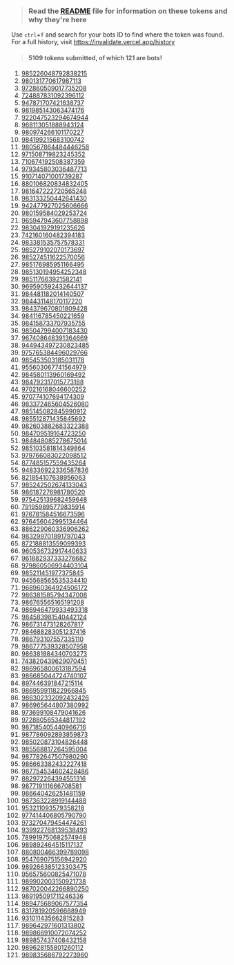 >### Read the [README](https://github.com/SammyWhamy/invalidate-tokens/blob/main/README.md) file for information on these tokens and why they're here
Use `ctrl`+`f` and search for your bots ID to find where the token was found.  
 For a full history, visit https://invalidate.vercel.app/history  
>#### 5109 tokens submitted, of which 121 are bots!
  
1. [985226048792838215](https://invalidate.vercel.app/history/id/985226048792838215)
2. [980131770617987113](https://invalidate.vercel.app/history/id/980131770617987113)
3. [972860509017735208](https://invalidate.vercel.app/history/id/972860509017735208)
4. [724887831092396112](https://invalidate.vercel.app/history/id/724887831092396112)
5. [947871707421638737](https://invalidate.vercel.app/history/id/947871707421638737)
6. [981985143063474176](https://invalidate.vercel.app/history/id/981985143063474176)
7. [922047523294674944](https://invalidate.vercel.app/history/id/922047523294674944)
8. [968113051888943124](https://invalidate.vercel.app/history/id/968113051888943124)
9. [980974266101170227](https://invalidate.vercel.app/history/id/980974266101170227)
10. [984199215683100742](https://invalidate.vercel.app/history/id/984199215683100742)
11. [980567864484446258](https://invalidate.vercel.app/history/id/980567864484446258)
12. [971508719823245352](https://invalidate.vercel.app/history/id/971508719823245352)
13. [710674192508387359](https://invalidate.vercel.app/history/id/710674192508387359)
14. [979345803036487713](https://invalidate.vercel.app/history/id/979345803036487713)
15. [910714071001739287](https://invalidate.vercel.app/history/id/910714071001739287)
16. [880106820834832405](https://invalidate.vercel.app/history/id/880106820834832405)
17. [981647222720565248](https://invalidate.vercel.app/history/id/981647222720565248)
18. [983133250442641430](https://invalidate.vercel.app/history/id/983133250442641430)
19. [942477927025606666](https://invalidate.vercel.app/history/id/942477927025606666)
20. [980159584029253724](https://invalidate.vercel.app/history/id/980159584029253724)
21. [965947943607758898](https://invalidate.vercel.app/history/id/965947943607758898)
22. [983041929191235626](https://invalidate.vercel.app/history/id/983041929191235626)
23. [742160160482394183](https://invalidate.vercel.app/history/id/742160160482394183)
24. [983381535757578331](https://invalidate.vercel.app/history/id/983381535757578331)
25. [985279102070173697](https://invalidate.vercel.app/history/id/985279102070173697)
26. [985274511622570056](https://invalidate.vercel.app/history/id/985274511622570056)
27. [985176985951166495](https://invalidate.vercel.app/history/id/985176985951166495)
28. [985130194954252348](https://invalidate.vercel.app/history/id/985130194954252348)
29. [985117663921582141](https://invalidate.vercel.app/history/id/985117663921582141)
30. [969590592432644137](https://invalidate.vercel.app/history/id/969590592432644137)
31. [984481182014140507](https://invalidate.vercel.app/history/id/984481182014140507)
32. [984431148170117220](https://invalidate.vercel.app/history/id/984431148170117220)
33. [984379670801809428](https://invalidate.vercel.app/history/id/984379670801809428)
34. [984116785450221659](https://invalidate.vercel.app/history/id/984116785450221659)
35. [984158733707935755](https://invalidate.vercel.app/history/id/984158733707935755)
36. [985047994007183430](https://invalidate.vercel.app/history/id/985047994007183430)
37. [967408648391364669](https://invalidate.vercel.app/history/id/967408648391364669)
38. [944943497230823485](https://invalidate.vercel.app/history/id/944943497230823485)
39. [975765384496029766](https://invalidate.vercel.app/history/id/975765384496029766)
40. [985453503185031178](https://invalidate.vercel.app/history/id/985453503185031178)
41. [955603067741564979](https://invalidate.vercel.app/history/id/955603067741564979)
42. [984580113960169492](https://invalidate.vercel.app/history/id/984580113960169492)
43. [984792317015773188](https://invalidate.vercel.app/history/id/984792317015773188)
44. [970216168046600252](https://invalidate.vercel.app/history/id/970216168046600252)
45. [970774107694174309](https://invalidate.vercel.app/history/id/970774107694174309)
46. [983372465604526080](https://invalidate.vercel.app/history/id/983372465604526080)
47. [985145082845990912](https://invalidate.vercel.app/history/id/985145082845990912)
48. [985512871435845692](https://invalidate.vercel.app/history/id/985512871435845692)
49. [982603882683322388](https://invalidate.vercel.app/history/id/982603882683322388)
50. [984709519164723250](https://invalidate.vercel.app/history/id/984709519164723250)
51. [984848085278675014](https://invalidate.vercel.app/history/id/984848085278675014)
52. [985103581814349864](https://invalidate.vercel.app/history/id/985103581814349864)
53. [979766083022098512](https://invalidate.vercel.app/history/id/979766083022098512)
54. [877485157559435264](https://invalidate.vercel.app/history/id/877485157559435264)
55. [948336922336587836](https://invalidate.vercel.app/history/id/948336922336587836)
56. [821854107638956063](https://invalidate.vercel.app/history/id/821854107638956063)
57. [985242502674133043](https://invalidate.vercel.app/history/id/985242502674133043)
58. [986187276981780520](https://invalidate.vercel.app/history/id/986187276981780520)
59. [975425139682459648](https://invalidate.vercel.app/history/id/975425139682459648)
60. [791959895779835914](https://invalidate.vercel.app/history/id/791959895779835914)
61. [976781584516673596](https://invalidate.vercel.app/history/id/976781584516673596)
62. [976456042995134464](https://invalidate.vercel.app/history/id/976456042995134464)
63. [886229060336906262](https://invalidate.vercel.app/history/id/886229060336906262)
64. [983299701891797043](https://invalidate.vercel.app/history/id/983299701891797043)
65. [872188813559099393](https://invalidate.vercel.app/history/id/872188813559099393)
66. [960536732917440633](https://invalidate.vercel.app/history/id/960536732917440633)
67. [961882937333276682](https://invalidate.vercel.app/history/id/961882937333276682)
68. [979860506934403104](https://invalidate.vercel.app/history/id/979860506934403104)
69. [985211451977375845](https://invalidate.vercel.app/history/id/985211451977375845)
70. [945568565535334410](https://invalidate.vercel.app/history/id/945568565535334410)
71. [968960364924506172](https://invalidate.vercel.app/history/id/968960364924506172)
72. [986381585794347008](https://invalidate.vercel.app/history/id/986381585794347008)
73. [986765565165191208](https://invalidate.vercel.app/history/id/986765565165191208)
74. [986946479933493318](https://invalidate.vercel.app/history/id/986946479933493318)
75. [984583981540442124](https://invalidate.vercel.app/history/id/984583981540442124)
76. [986731473128267817](https://invalidate.vercel.app/history/id/986731473128267817)
77. [984688283051237416](https://invalidate.vercel.app/history/id/984688283051237416)
78. [986793107557335110](https://invalidate.vercel.app/history/id/986793107557335110)
79. [986777539328507958](https://invalidate.vercel.app/history/id/986777539328507958)
80. [986381884340703273](https://invalidate.vercel.app/history/id/986381884340703273)
81. [743820439629070451](https://invalidate.vercel.app/history/id/743820439629070451)
82. [986965800613187594](https://invalidate.vercel.app/history/id/986965800613187594)
83. [986685044724740107](https://invalidate.vercel.app/history/id/986685044724740107)
84. [897446391847215114](https://invalidate.vercel.app/history/id/897446391847215114)
85. [986959911822966845](https://invalidate.vercel.app/history/id/986959911822966845)
86. [986302332092432426](https://invalidate.vercel.app/history/id/986302332092432426)
87. [986965644807380992](https://invalidate.vercel.app/history/id/986965644807380992)
88. [973699108479041626](https://invalidate.vercel.app/history/id/973699108479041626)
89. [972880565344817192](https://invalidate.vercel.app/history/id/972880565344817192)
90. [987185405440966716](https://invalidate.vercel.app/history/id/987185405440966716)
91. [987786092893859873](https://invalidate.vercel.app/history/id/987786092893859873)
92. [985020873104826448](https://invalidate.vercel.app/history/id/985020873104826448)
93. [985568817264595004](https://invalidate.vercel.app/history/id/985568817264595004)
94. [987782647507980290](https://invalidate.vercel.app/history/id/987782647507980290)
95. [986663382432227418](https://invalidate.vercel.app/history/id/986663382432227418)
96. [987754534602428486](https://invalidate.vercel.app/history/id/987754534602428486)
97. [882972264394551316](https://invalidate.vercel.app/history/id/882972264394551316)
98. [987719111666708581](https://invalidate.vercel.app/history/id/987719111666708581)
99. [986640426251481159](https://invalidate.vercel.app/history/id/986640426251481159)
100. [987363228919144488](https://invalidate.vercel.app/history/id/987363228919144488)
101. [953211093579358218](https://invalidate.vercel.app/history/id/953211093579358218)
102. [977414406805790790](https://invalidate.vercel.app/history/id/977414406805790790)
103. [973270479454474261](https://invalidate.vercel.app/history/id/973270479454474261)
104. [939922768139538493](https://invalidate.vercel.app/history/id/939922768139538493)
105. [789919750682574948](https://invalidate.vercel.app/history/id/789919750682574948)
106. [989892464515117137](https://invalidate.vercel.app/history/id/989892464515117137)
107. [880800466399789098](https://invalidate.vercel.app/history/id/880800466399789098)
108. [954769075156942920](https://invalidate.vercel.app/history/id/954769075156942920)
109. [989266385123303475](https://invalidate.vercel.app/history/id/989266385123303475)
110. [956575600825471078](https://invalidate.vercel.app/history/id/956575600825471078)
111. [989902003150921738](https://invalidate.vercel.app/history/id/989902003150921738)
112. [987020042266890250](https://invalidate.vercel.app/history/id/987020042266890250)
113. [989195091711246336](https://invalidate.vercel.app/history/id/989195091711246336)
114. [989475689067577354](https://invalidate.vercel.app/history/id/989475689067577354)
115. [831781920596688949](https://invalidate.vercel.app/history/id/831781920596688949)
116. [931011435662815283](https://invalidate.vercel.app/history/id/931011435662815283)
117. [989642971601313802](https://invalidate.vercel.app/history/id/989642971601313802)
118. [989866910072074252](https://invalidate.vercel.app/history/id/989866910072074252)
119. [989857437408432158](https://invalidate.vercel.app/history/id/989857437408432158)
120. [989628155801260112](https://invalidate.vercel.app/history/id/989628155801260112)
121. [989835686792273960](https://invalidate.vercel.app/history/id/989835686792273960)
  <!--
OTg1MjI2MDQ4NzkyODM4MjE1.G0atu5.Wp3lfUdh7O2CuqrlLBsnoFX5GwgrcO1EaFUpgo
OTgwMTMxNzcwNjE3OTg3MTEz.GI_8qR.PFspE9q9MHp1VH9j_Tkb8R_j4WHj_WfIf80L4M
OTcyODYwNTA5MDE3NzM1MjA4.G5g5YN.89nbJd1P1AuGp_LbAtyjKTVKDkozcktWwaHIuk
NzI0ODg3ODMxMDkyMzk2MTEy.XvGuZg.QEB7yO6leY96LjTTRwBZdP3lABw
OTQ3ODcxNzA3NDIxNjM4NzM3.GRhgt8.7W-AJFldUXTT1WXpm6w-C3NToJr8Bz4ehuDlXA
OTgxOTg1MTQzMDYzNDc0MTc2.GSU4kD.9bTjMExwtYvaDBIb2Vkxc_ooc-qWmkUcDigElI
ODc5NDAwNjgzOTk5MjE1Njk2.YSPLvw.fRGQrHAwcaKEsMzoTDYKIOWcTY4
OTUwNTgyNjEyNDQ2MDI3ODA3.YibBwQ.qVSZRN-aJLY5Fox4bNKvbFoO7k0
OTUzMjczNjQ5MTIzNzA4OTY4.YjCLoQ.6FoQU4JrGTUQoJ9XEDgHvQxl1Ek
OTU3NDYyMjUyNzM3NDE3MjE3.Yj_Otw.OtGqykJLXRHNXJO4khlsntg28gs
OTU3NDY5ODk3MzI2MTk4Nzk1.Yj_Qng.SWOhZOH5xwDNYDhuXaZbMpa4hcc
OTUwNDIxOTcwMDQ0OTg1MzY0.YiYr1g.2P8yNqSnzgvtON4pscpAvtJwoFQ
OTIyMDQ3NTIzMjk0Njc0OTQ0.Yb7xrA.E2HESebJbjl13x8mgKUsnfkJwDs
OTY4MTEzMDUxODg4OTQzMTI0.YmaHig.nyi7MstNpcntxuAX7PrJYvQR9Cs
OTgwOTc0MjY2MTAxMTcwMjI3.GW8U1n.9rXvhx_aWSjnnUmU2INm6w12inJR1jYaZ2rWJE
OTg0MTk5MjE1NjgzMTAwNzQy.GAFhrW.mTysU8Jy9loXSOAeYzQ5L7CE9iXgN7ZUD37nso
OTgwNTY3ODY0NDg0NDQ2MjU4.GDFa3q._tcbN3G4YoUwimWsEpfYt2uelQp8gDKW4Gnzcw
OTcxNTA4NzE5ODIzMjQ1MzUy.Gt1yfz.k1_vdXwS6ZElwwPXRAO_fshNHMLEt_l8Iiz1ik
NzEwNjc0MTkyNTA4Mzg3MzU5.Xr346w.7PPGPWekA9Kq7b532X3Fn9J5gZQ
OTc5MzQ1ODAzMDM2NDg3NzEz.GRM5Jw.mMDy0WWYsD6Rb5VXy7h2jWWIiPTunn1g_vNAOs
OTEwNzE0MDcxMDAxNzM5Mjg3.GEnbWy.9yAHWk-LtFc5h1f5_dQqorVSkGX3z9RhLlVO9A
ODgwMTA2ODIwODM0ODMyNDA1.YSZdWQ.NfwZ3d94D80AKG-Zfxb8gt_1nvI
OTgxNjQ3MjIyNzIwNTY1MjQ4.GCDigd.IVOjaWOwJCwdkBHk7xKi8cfORIVF9iyNyv1RFU
OTgzMTMzMjUwNDQyNjQxNDMw.GRQsp5.G26x6l_Dn5RqpU8ocH0JiOd0sffT_X2lBBlw04
OTQyNDc3OTI3MDI1NjA2NjY2.YglE-A.DOD1SlAxTa5MtftzuqKdO2jZSjg
OTgwMTU5NTg0MDI5MjUzNzI0.GKzXAv._N58c3c04xx3Z7TtSwMyAixm_kTnluyyritc8Q
OTY1OTQ3OTQzNjA3NzU4ODk4.GXhPy0.GEtYRianS9jVnqUqyFDvQNbUh3aak_45wKkwXY
OTgzMDQxOTI5MTkxMjM1NjI2.GXinm2.yT9hIeZ55x_z071nZN_1bRm7qjCz-gWdZH3EN8
NzQyMTYwMTYwNDgyMzk0MTgz.GRLXPM.vxA5x8-3HKSzHpAlmzQopDFHr53q-JRNYPTMAI
OTgzMzgxNTM1NzU3NTc4MzMx.GEsEDz.7IP4gbP4JgFReplm6r0BAWzFud9KidXXkDgZUU
OTg1Mjc5MTAyMDcwMTczNjk3.GvfqFa.eIzq7glZOQxbXrWTiz2y9id7PPGs9rx7KYAH2s
OTg1Mjc0NTExNjIyNTcwMDU2.GBenah.F4kJ8PiHbDYA48SrCRbq--NFEd7lUU5l8o1fyE
OTg1MTc2OTg1OTUxMTY2NDk1.GAikbo.MBKahY17JUkmO44q5scATpDRUb7ddmB1H_Hgh8
OTg1MTMwMTk0OTU0MjUyMzQ4.Gz6XLy.mtESgRNGLHhr-WZ3xWCrcAkEiq_c4stqjNRdzI
OTg1MTE3NjYzOTIxNTgyMTQx.GkEBen.MVNGcGRC7Xn5C0fP1egvwtK0wtHGKbxTd9IAfk
OTY5NTkwNTkyNDMyNjQ0MTM3.Ymvnmw.YnTcMkZCtPghQ7hry-tGygD4rYY
OTg0NDgxMTgyMDE0MTQwNTA3.GGSw2K.LAY15-z4ulovRc7Mmo9jev1ZoII9tYxgM0QgEQ
OTg0NDMxMTQ4MTcwMTE3MjIw.Gx_uMm.gDmqcXmQvgyoa8lb0TUS1qZirOtCOTs50pb9y4
OTg0Mzc5NjcwODAxODA5NDI4.GD68Ou.G5cMIXfP95ZuKXRSWYj1qu2H5GW5KRu3CwpycQ
OTg0MTE2Nzg1NDUwMjIxNjU5.GMgv8W.YmeFDcBu4tU49Dmg7Xz8WcJrQhc7XDIDaEE7Ts
OTg0MTU4NzMzNzA3OTM1NzU1.GdUidD.0VTqi-ygV04jB7uenY8-yk3UbTUgM5rz7QQu7M
OTg1MDQ3OTk0MDA3MTgzNDMw.GKi75Z.BuEyqsh1CiylF6n4l6hh7SaJexSCLUig79vSvE
OTY3NDA4NjQ4MzkxMzY0NjY5.YmP3gw.nIvD3Y_bJfN3g6LpqUf2JefBOtE
OTQ0OTQzNDk3MjMwODIzNDg1.YhI9NQ.y_Y81PaGBge4gPmkmW7hEOqx9gA
OTc1NzY1Mzg0NDk2MDI5NzY2.G4tt86.altKnd6bQ8-WH3gGxFK2uXel29qCBfHhhfWTJA
OTg1NDUzNTAzMTg1MDMxMTc4.Ghoqxs.pGRjDs_ajVeNarOrk6WDCGigis1KPQM8HNax7E
OTU1NjAzMDY3NzQxNTY0OTc5.YjkEtQ.IRCaDrd3I1BxDscaPCHgca5koPI
OTg0NTgwMTEzOTYwMTY5NDky.GBzOSJ.OCgRpecPV5A7wGbu8-HVFhnGjUGmfbI06ydDzQ
OTg0NzkyMzE3MDE1NzczMTg4.G0ThZu.GpH9d-7JQ0imI2qRocQlSz8K9rvuuY_UJE_unc
OTcwMjE2MTY4MDQ2NjAwMjUy.G7JKU3.G4GKHXigPPG2LrOzepzA2_f5qe_pNF_B9TMZB4
OTcwNzc0MTA3Njk0MTc0MzA5.Giq8rB.d7Q6G36DqKcJl2Zk6VwwPkQ2FQz3T0bS9fde4E
OTgzMzcyNDY1NjA0NTI2MDgw.G_fF-q.Ueku9uSUuMkLQiyMX3lGH-Wris5Ks9xvrA-6lM
OTg1MTQ1MDgyODQ1OTkwOTEy.GJu4U6.YoHTs6dCfHrpawlAseejovHN0Pfj47nO-anM7Y
OTg1NTEyODcxNDM1ODQ1Njky.GVO1HG.ResevSTSBm5GP3HvGVo4JWnzq5IwBy8jnJJtRU
OTgyNjAzODgyNjgzMzIyMzg4.GJJEyC.60dNlxU9u8p6uTDUA7UFPDzWV0CjKmIx39EFRg
OTg0NzA5NTE5MTY0NzIzMjUw.GCPvqh.MSs7TiJOXaaFQTK4ETQrqoxBkj1idzglgHDZ7M
OTg0ODQ4MDg1Mjc4Njc1MDE0.GwYWJY.8bIklxJ1MP7JFxj2p7ZiHXI7WAX_iO7P8qAzZw
OTg1MTAzNTgxODE0MzQ5ODY0.GI_N5G.DChrrbAhPBKHVYgnIDZ-drw9QVRW1i6Mxl0TiY
OTc5NzY2MDgzMDIyMDk4NTEy.GGEwN7.xKAr1e5Exxn5v55coWvb2Q1KpjzVHZ5gE5Nr3I
ODc3NDg1MTU3NTU5NDM1MjY0.YSNsKw.1OdTrw9FFQxTPn50Yrmcjtr5pCk
OTQ4MzM2OTIyMzM2NTg3ODM2.GTW4Jq.Kv9vhrTiScbFf_POWmd3bmKqD_T_y27jlQHoJ4
ODIxODU0MTA3NjM4OTU2MDYz.YFJ3uw.og3PSTNCCDeP3bsi8pM7oBDVj-E
OTg1MjQyNTAyNjc0MTMzMDQz.Gtowfn.pNUh7Bx_bg_BmsHhSpx0x0ZTAkEYWeacXud6zM
OTg2MTg3Mjc2OTgxNzgwNTIw.GSkhSW.ZT1Fq7orG7uI3LXdedvZ0SKuVzDkU-_zSh3_kc
OTc1NDI1MTM5NjgyNDU5NjQ4.G_NmXf.NtoSXLXQ89qvNO6IwvcK2HSzK4lbFcHSAvRm8o
NzkxOTU5ODk1Nzc5ODM1OTE0.GmlQI2.rQXrHLkipz98hJjZJIxdwtQKhIEHoOTOJh3v0g
OTc2NzgxNTg0NTE2NjczNTk2.G3wcNl.5wJPV5KznSoY8AVMn8NFimKU0OHUVyDfMJ1VDo
OTc2NDU2MDQyOTk1MTM0NDY0.GtmLFr.T7EcfaJUXKIr1dw7lEUaUmIxKvUpImUWgvHkrk
ODg2MjI5MDYwMzM2OTA2MjYy.YTyjIQ.iMMGfUr-71BELetfqYUVtxQuSoE
OTgzMjk5NzAxODkxNzk3MDQz.G3JPFl.q90MXd9ZD-BWdvQG1BZSIz5O4X87hyIoyT3j1k
ODcyMTg4ODEzNTU5MDk5Mzkz.Gcw45q.aiVuHuTVeVuNoqkWf1WUAHYryOWftyU0SIggFc
OTYwNTM2NzMyOTE3NDQwNjMz.GjDXVF.369kqKDYJcgXOdVT2QhRhUnimMbuxOdSXP3YK0
OTYxODgyOTM3MzMzMjc2Njgy.Yk_dSw.BZBvWcUORsqoKP0WHVczVa7SVik
OTc5ODYwNTA2OTM0NDAzMTA0.G7oZmU.dfoeSwy7KtfFcYzCP2WZ_yjnDHJabQTCo67ESM
OTg1MjExNDUxOTc3Mzc1ODQ1.GCMV0r.6YXn7p7Ftoq_H004Y6vXx_H8KUZRnIP88MTYaM
OTQ1NTY4NTY1NTM1MzM0NDEw.Gs4tiD.apbU-ELiCD2tryt41xyUXC7lfS4dLvfJoJ5q4w
OTY4OTYwMzY0OTI0NTA2MTcy.Gtfxoh.bNU0ZsKPtYd9Iun4QeJVCv9sQRrlyFUpvyLPtw
OTg2MzgxNTg1Nzk0MzQ3MDA4.Ge0Aof.b8WI94JMXzmxelvUGwVkwGOZjySeyU6ibBEQxE
OTg2NzY1NTY1MTY1MTkxMjA4.GQEkqq.NAX0xXTiSLkTQnrBOaFIQzNdVZZDiDfZ_WkNUA
OTg2OTQ2NDc5OTMzNDkzMzE4.GfQCiH.MjKc6ILBE-UzxccZWcT8QzhgNw7EKnWcmuBGtw
OTg0NTgzOTgxNTQwNDQyMTI0.GCFigt.4kFr3MYGQ9I8cGQAO-xyy1hVGLh_6XQSk3Xt4M
OTg2NzMxNDczMTI4MjY3ODE3.G8ZWDd.ZGYojbRbix5eR9CDA92OKkT4En43v9RlFaJljY
OTg0Njg4MjgzMDUxMjM3NDE2.GzyLs0.QATHTAdC35in6B2_sjG4sUsrl2EvWZeyyZOKQQ
OTg2NzkzMTA3NTU3MzM1MTEw.GgKQkl.hbgD_3kOvmGps_5nHhN-aIlwtvPMgJiDem0OsQ
OTg2Nzc3NTM5MzI4NTA3OTU4.GQpEki.iPExyPOpeTmWJclK_cCZo_fzY5ZX7HQF17ZvAw
OTg2MzgxODg0MzQwNzAzMjcz.GCx7xg.ws-26Syo4624rUpeFOr2gLVJqK3ZV3_ueYfDVM
NzQzODIwNDM5NjI5MDcwNDUx.GfvIYq.H-W4JIiiuXtWs21_YDn7crK1J5XqiumZdaINxc
OTg2OTY1ODAwNjEzMTg3NTk0.Gc_Sx-.gEJBNo4QASsbwTdJjCpKumvLv8gYm63a2P6ShY
OTg2Njg1MDQ0NzI0NzQwMTA3.GULZWf.NLEsUwUUw6qyWbi01Ml0aLc8ansEj5u7bnULCQ
ODk3NDQ2MzkxODQ3MjE1MTE0.Gpm9HA.jEwd-Az54XcLkUy0FIMRem51pjH5H6euQW2A1E
OTg2OTU5OTExODIyOTY2ODQ1.GpFrZk.B2yUQDfJ4r-R13YZyYUQWQGVVJRFxKTqNjOx3M
OTg2MzAyMzMyMDkyNDMyNDI2.G60QEc.LkyFy4P4cNPf9TdvkvTN_X5ebPIafW8gpCTkFA
OTg2OTY1NjQ0ODA3MzgwOTky.GTAxqS.zSSSJ1ZSRJ1K99BeZr3KRamScjtis5NN_zhuRs
OTczNjk5MTA4NDc5MDQxNjI2.Gc5Leg.bBCNuKrgKGIXEo31haPVEMqUTA0qbF1i8yCdI0
OTcyODgwNTY1MzQ0ODE3MTky.GsKhuO.8cISt1k6_YFoKLKcZ7HIzhk8oeySzhfP6S_pFw
OTg3MTg1NDA1NDQwOTY2NzE2.G-UAe_.psGvG7SqaNtIDcHYwq0LrvOaRObPCFUDzHt8yc
OTg3MTg1NDA1NDQwOTY2NzE2.G8Xo9k.HEsNXDNNkcZmetMdqfrhc8B31QEyciMGjQ-ZOs
OTg3Nzg2MDkyODkzODU5ODcz.Gl59Wv.aFik4isM9JBQQINm36656gynPyPQq6eI-g2gOE
OTg1MDIwODczMTA0ODI2NDQ4.GmwxtL.bgBGP2hXmp2cUsrh04rUETFPBsAzGNnn6219y0
OTg1NTY4ODE3MjY0NTk1MDA0.GTUdjN.fzZfbHMrPiEFofjbwruUJ6TSsGielwNTrgxaLo
OTg3NzgyNjQ3NTA3OTgwMjkw.GCGMTj.o-KWg9Vx7xGL1qhLPwXT01G_WySSOy2d93fAAo
OTg2NjYzMzgyNDMyMjI3NDE4.G4Dp-u.TcB_91zBX96W1TXuCOQx2nd6B4fTXksYFzCVg8
OTg3NzU0NTM0NjAyNDI4NDg2.G8wmdH.f6-GEWZTyICSPjjCcA7MlJ-8KwPLJia4ORdQ4s
ODgyOTcyMjY0Mzk0NTUxMzE2.G-tAuq.rYZ45ExGvgmDiJFa01KMy2SmwZ792jGyUrWzBc
OTg3NzE5MTExNjY2NzA4NTgx.GQX1TC.wnZi8oc1-xdW7aAAf1lo3uUmUCpKze29ouu_8c
OTg2NjQwNDI2MjUxNDgxMTU5.GR3K2J.PWSxokk1eV_PZSKNESLyzlMP7Re38DV40qZxUo
OTg3MzYzMjI4OTE5MTQ0NDg4.G7mTTe.fPtYpcp2ImOZpTAVIURqb-6IKCG1aKDlvehwJM
OTUzMjExMDkzNTc5MzU4MjE4.YjBRAg.YYR2rh5Lc11dMYMT_PWpSIOga2Q
OTc3NDE0NDA2ODA1NzkwNzkw.GTAJMF.Z_QQODRB7s8T-4m3ku1_zR8pNaz1nt7SKJf8wk
OTQ2MDI5NTU4ODU4MTMzNTA0.YhYwsA.cdh-_HenWw7exb0NnvAlHSdZ0FE
OTQ2MDI5NTYwNjMyMzI0MTE2.YhYwsA.o3FRfjmeeRSdsukyvCP0GE93i6A
OTQ2MDI5NTYxMTE0NjY5MTM3.YhYwsQ.hCwNS-5TfxhRKnizbM6xvvSVbR0
OTQ2MDI5NTYzMzEyNDcyMTM0.YhYwsQ.IPFDtOhNzrSqTWJPjvxNeaeAn7Y
OTQ2MDI5NTYxNzIyODMwODQ4.YhYwsQ.tdsiMbeTuulhhS9sOt3DAMT8laA
OTQ2MDI5NTY0NDE5NzY4Mzky.YhYwsQ.nPrcBcYvHaSGEqkuWHXpjT2FijM
OTQ2MDI5NTY1OTMzOTE2MTYw.YhYwsg.2npTuVh5Dq3zr7ewYLkYAwAzllw
OTQ2MDI5NTYzNTgwOTE1Nzcy.YhYwsg.TyPUODLDMGrJKUeIXWP_2lSxpJI
OTQ2MDI5NTcyMTM3Mjg3Njkw.YhYwsw.S3Pf_bdiXGv-xM8TwQQawvtkrzY
OTQ2MDI5NTc2Mzg2MTUwNDEx.YhYwtA.df9sUMOPs0aSZBqxBXzXj6k32do
OTQ2MDI5NTc4MzIzOTE0ODEz.YhYwtA.NgP0xN03NaEfuzK3qrKzZaqi-Ww
OTQ2MDI5NTc4NjUxMDU4MTc2.YhYwtQ.VTjUQirrXVGt239B1JFD8kPfJFA
OTQ2MDI5NTc5NjY2MDkyMDkz.YhYwtQ.QfIAjBn8vyyEajZtFfsOQWXzaak
OTQ2MDI5NTgwOTQ5NTMyNzEz.YhYwtQ.zBuOREsdmV29r7oBSICjzlfniGc
OTQ2MDI5NTgyMzEyNjg5Njg0.YhYwtQ.Hna8rP02bS9dDUDIfcwfG8cOfpg
OTQ2MDI5NTgyMjE2MjEyNTUz.YhYwtQ.HmPWgtXKohDNT_uv4OpOVBGhN3A
OTQ2MDI5NTgwNzc3NTUzOTQy.YhYwtQ.MWDxw-7XG3trvUoIO83bx6folyA
OTQ2MDI5NTg3MTY5NjgxNDE4.YhYwtg.UIl8hhfUpzi75s254XlSiZDjq0s
OTQ2MDI5NTg1NTMzOTA2OTQ0.YhYwtg.7GmkfvtZ4zyJV1pIqFbkC6gFFlI
OTQ2MDI5NTg3ODAzMDIxMzUy.YhYwtw.yS61pc5RzziM8M-Sggwz-zohFVg
OTQ2MDI5NTg3NTgwNzM5NjU2.YhYwtw.8JUp0X0E2MZVczPJ2fMYDNnBhhc
OTQ2MDI5NTkxMzAxMDc0OTU0.YhYwtw.GWrsnjlqgXatJpXnao7cdxUuSyo
OTQ2MDI5NTkwOTExMDA4Nzg4.YhYwuA.ibSr48QBDuQ1WSPJp_CZoTE3JZY
OTQ2MDI5NTkzMDkyMDUwOTU0.YhYwuA.bAR_zVQ1gB5r0DxtIG-Y9_004qA
OTQ2MDI5NTk2OTQ2NjA0MDgy.YhYwuQ.xc5zWp33KYv_0hYcPUdG40JvKqg
OTQ2MDI5NTk3MjMxODIwOTIw.YhYwuQ.8L27DDkwpOgliFKxb4Y8X7KRd7g
OTQ2MDI5NjAzODQyMDUyMTc4.YhYwug.vKe8mFGWTrZDJQE0pqpds6nqbPM
OTQ2MDI5NjA0NjM0Nzg3OTEy.YhYwuw.oFDB2bxm--lt0amKfIH-830oHg8
OTQ2MDI5NjA2MDk4NTc5NTY3.YhYwuw.6d_CAcsVsx66btFcAIDLb-s_jEQ
OTQ2MDI5NjA2ODAzMjE4NDUy.YhYwuw.PzlU_tE82peE9F-gfePGI7031T0
OTQ2MDI5NjA3NTcwNzk2NTY2.YhYwuw.GEiMvEn8SSq0gfkWYlOwMZ0SH8Q
OTQ2MDI5NjA5Mjk0NjQzMjIx.YhYwvA.qAWaeHBQ07UVjPLmWafct7_avKo
OTQ2MDI5NjA3ODE4MjQ4MjMy.YhYwuw.hRvVQpfJvghxojuD-gtbHsFcbAk
OTQ2MDI5NjE0NTUwMTAyMDY3.YhYwvQ.mHUfZooIK74LM1pkeM3hklrJqaw
OTQ2MDI5NjE4Njk0MDg2NzM2.YhYwvg.qx6cS6wF3CL2AEZ2iX3VQfZcmak
OTQ2MDI5NjE3ODMwMDQ3NzY0.YhYwvg.g1bkKli7FS1IsdvGXJR-0AVBX-4
OTQ2MDI5NjE3MjA1MDg4Mjg3.YhYwvg.Tn-fpnxiGcJ_KSkqDcBzMNprMoA
OTQ2MDI5NjIwNDM0Njk4MzUw.YhYwvg.EwtXrf_2bm_ojTIL6xOv3rHuJNY
OTQ2MDI5NjIwNzc4NjM1MzM1.YhYwvw.sC0mhnAhaoP5uU9VaawWXj_WzJM
OTQ2MDI5NjI1ODUzNzU5NDg4.YhYwwA.G-HD1aTbTG483ORyQPmk_iNyTDc
OTQ2MDI5NjI5MTA4NTIzMDc4.YhYwwQ.jUY4tyYAquJunD2rcCxxEZtKaOE
OTQ2MDI5NjM0ODAwMjIyMjA4.YhYwwg.YVYLBgSGKZUu1lWP3qB6pvB1MLc
OTQ2MDI5NjMxMjA5ODY5MzEy.YhYwwg.W832d3jAvL-jwMy-N-pG0Ap_SAk
OTQ2MDI5NjQxMjUxMDI5MDEy.YhYwxA.e9hS1wTx6pRE53ujUhYWNtGyV1I
OTQ2MDI5NjQyMDM5NTU4MTg1.YhYwxA.Uie9r-ciMDKZQGAPtt7wyGf0rnA
OTQ2MDI5NjQzMTcyMDQ4OTI2.YhYwxA.Zt7m3MiCE4V8FdXU1mrD4gkZscI
OTQ2MDI5NjQ3ODY5NjYxMTg1.YhYwxQ.oP0rRLgrn3Kt_JHqLS38m5Xe39M
OTQ2MDI5NjQ5NjAxODk2NTE4.YhYwxg.Us8pjFjgSltXQ2K9yPlhNVq9YWs
OTQ2MDI5NjU0Mzc5MjI5MjA0.YhYwxw.AHUsWoZycrXvxl_1SB80Hx3FOXs
OTQ2MDI5NjU3ODEwMTY5ODU3.YhYwxw.n7fU3PA4yg_gWy4avzpXltcadwI
OTQ2MDI5NjU5NzE4NTcwMDA0.YhYwyA.I3AJrlq-02YmpBnhWDtIsNF0dlk
OTQ2MDI5NjYwNDM1Nzg3Nzg4.YhYwyA.0osJvNuxUYLOoUHRvr5k9BWgZns
OTQ2MDI5NjYxNjM5NTUzMDI0.YhYwyA.9yTSNnUZP7Ra30N55EMnIJk2lqo
OTQ2MDI5NjYxNzU3MDEwMDIx.YhYwyA.y_G8QdgmyD6XNZwYuro5wRCdASM
OTQ2MDI5NjY3MzA2MDcwMDU4.YhYwyg.7ZY_d0hFQwRNb9LMp0kuT1WEQB8
OTQ2MDI5Njc0NzA5MDAwMjQy.YhYwyw.Pjc-ChxLSrqCeJId3JwA4vZiOXE
OTQ2MDI5Njc1MzYzMzM2Mjcy.YhYwzA.2ESTuqua2iaV8cvJiBgEH87Ssr0
OTQ2MDI5Njc2NDI0NDgyODI2.YhYwzA.K-Hl_88-Lch2zd93bxroMfm9Lqg
OTQ2MDI5Njc1OTAwMTkwNzIy.YhYwzA.X88hlaNRNeAi-WdkhREIGffNro8
OTQ2MDI5Njc4NjIyMjk0MDM3.YhYwzA.bmGNqbsTwdqeL_hRxrg_quPGxYo
OTQ2MDI5Njc4ODk5MTA1ODQz.YhYwzA.3tm5TcFvsaMBnQ7OY9cBFS6v7bw
OTQ2MDI5Njc3MzY4MTkzMDU1.YhYwzA.55wF0tJBrtbDXOPdvBx1tyDPQYM
OTQ2MDI5NjgxMDQ2NjA1OTE1.YhYwzQ.oSm8IL2Kvm3QL6dWXGB915_kgEQ
OTQ2MDI5Njg2ODA5NTU5MDYw.YhYwzg.M51cE1lJmvwKr9690AC_uEVXSXE
OTQ2MDI5NjkwMjU3MzAxNTE1.YhYwzw.0JmIKerW9A0MWx24s4CE7sXMwKQ
OTQ2MDI5NjkxMjUxMzQzMzcw.YhYwzw.YVmXsrY-zF6zN_SiFYlO0CxzWns
OTQ2MDI5NjkxMDM3NDQ2MjM0.YhYw0A.1siCXtUBsn3cLmgwr_Danuwxmf4
OTQ2MDI5NjkyODA3NDIxOTgy.YhYw0A.Pkr9jQfSwAZfAXR9zVAXQrhuq0E
OTQ2MDI5NjkyNTUxNTYxMjQ3.YhYw0A.xhnyqGnwIMU689AEZIyTSIA_TN8
OTQ2MDI5Njk2Mzc2Nzk5MjMy.YhYw0Q.iKtuoixwZoqXox_UL8JQh9N_Ecg
OTQ2MDI5Njk0Njk5MDY1MzU1.YhYw0Q.9mvX-QSwQlrjZzwCB74CDNXfNEE
OTQ2MDI5Njk2NzgzNjM4NjE5.YhYw0Q.3qigPuyg_fACH-YM8-am6y7XsaA
OTQ2MDI5Njk4MTIxNjI1NjIw.YhYw0Q.dum3KTaL2snCLgiKnZgfKKDAXsE
OTQ2MDI5Njk4MjQzMjUyMjc0.YhYw0Q.pcEOtdzKF8fIUxgJoTVcsjT5k2o
OTQ2MDI5NzAyODkwNTQ5MjQ4.YhYw0g.LpCiLZrBv2s6VZ0HiLjSPD07GOA
OTQ2MDI5NzAzNDQ0MTcyODUw.YhYw0g.7o5FSSgapgXnpi7wYYL0l-f33z4
OTQ2MDI5NzA5NTE3NTI1MDUy.YhYw0w.p1FBmE0f2Y0KE3VJGCPaXuh8zHM
OTQ2MDI5NzA5ODQ0NzAxMjc1.YhYw1A.1KIfvQaOaBGudjuTm4wseB1jNGo
OTQ2MDI5NzA4NjE1NzQ5Njcy.YhYw1A.qtbwG4VxRLbNEMsMWHqfOyjupyQ
OTQ2MDI5NzE2MDM1NTAyMTMw.YhYw1Q.Vp_58KzA5J-Hut_Bs3oDIl_6gSE
OTQ2MDI5NzE0MjI3NzM2NjI2.YhYw1Q.Zv_Oa3l2C8n0Xtndc1eK7rRFlGg
OTQ2MDI5NzE3MTEzNDM0MjEy.YhYw1Q.Hq6uPeC2N73jOOhuFAh99GOUNak
OTQ2MDI5NzE2NTYzOTU5ODE4.YhYw1Q.w94IU9Lg0dhjkxyO1q4O0ccFABg
OTQ2MDI5NzIyNjMzMTQyMzIz.YhYw1w.hwFwe-lVCCFPh4JxLRNW1pUF04I
OTQ2MDI5NzI1NzYyMDYwMzU4.YhYw1w.OvxW6TXzlVe9hbZGwdkCsu0v7iA
OTQ2MDI5NzI2MDE3OTQxNTM0.YhYw2A.-Pi266HpK6nNj8hxHuPgIxQXWwo
OTQ2MDI5NzI0MzkwNTM5MzM0.YhYw1w.JG1eDFNIpJ5hkRID3cZaQs4ha7s
OTQ2MDI5NzI4NzYwOTg3Njg4.YhYw2A.8N9t79iiRMKilZjcbRX9Nv2HAkM
OTQ2MDI5NzMyMzcyMzA3OTk4.YhYw2Q.Tq_bll7dTUQfr4t5a0pAuzD_3J8
OTQ2MDI5NzM1MjAzNDQ2Nzg1.YhYw2g.TfFtKoxc3hp-vLU1BuLrry_scrM
OTQ2MDI5NzM4MTAxNzI3MjQz.YhYw2g.2_-IIPYoMBxchlSghhS5VbjY8Vo
OTQ2MDI5NzQyNjAyMjE5NTQx.YhYw3A.CQ1Ahjti78vRSU_wQcUWYvQ3UKU
OTQ2MDI5NzQ4NDY1ODU2NjAy.YhYw3Q.qYPwVqqTFSTXTqyyBsQHrjdlSzw
OTQ2MDI5NzUyMTA2NDkxOTA1.YhYw3g.KxKkFEuP8vptRg52D_7RdYQSPag
OTQ2MDI5NzYwMjY4NjAzNDUy.YhYw4A.Adg6a7p7biGzEi1gvPWDIWuo66s
OTQ2MDI5NzU5ODI4MjA1NTg5.YhYw4A.Z4E4uyjrgROv4z8PSEIrImRlHKA
OTQ2MDI5NzYyODM1NTE3NDUw.YhYw4A.1DrLyBD_av9Qa0eGlqmtu_wKuGs
OTQ2MDI5NzczMjAzODQxMDc2.YhYw4w.TLLwg_iRRvjoMPk0Ua41ldbYJb4
OTQ2MDI5NzgwNjUyOTE2Nzk2.YhYw5Q.VU_0QN_i23V8JiZ3b9Cf5gP5usQ
OTQ2MDI5Nzg2OTEwODE4MzE0.YhYw5g.IMSDznLVlL1K649r0AWYzc1MOC8
OTQ2MDI5Nzk0OTkzMjcwODc4.YhYw6Q.B2L4erGa1ElrrAh1yDkRWc83VWE
OTQ2MDI5ODA0MjUwMDc5Mjg1.YhYw6g.r_Z7rqZhXY1Kwm9dS1Tm-kcKSVw
OTQ2MDI5ODA4NzIxMjIzNzQx.YhYw6w.dqXcEXq6TstpI8f3BmqwcVbNYPA
OTQ2MDI5ODI0NTQyMTIyMDU3.YhYw7w.17NhlejWElESr-7l2AYJkVlCgVY
OTQ2MDI5ODI1OTE3ODc4MzYy.YhYw8A.KroIK7OK0_YpgzKD5c4rZrJKVgI
OTQ2MDI5ODI4MjcwODc0NjQ0.YhYw8A.RxEKYYgzrT9QuKP_07i95PLVzS8
OTQ2MDI5ODQ3Njk4ODg2NzA5.YhYw9Q.2tYvywSI1tJXXzMISbM5K8i-ys8
OTQ2MDI5ODYyMDU1OTc3MDAx.YhYw-Q.eUYN-J2Yl6dxXrTF9MvAwT4EejA
OTQ2MDI5ODY3NDA3OTEyOTkw.YhYw-Q.zvBJ-h59IjYVD8nBVG67FhukEYs
OTQ2MDI5ODY4OTA5NDg2MTMw.YhYw-Q.mMSRYAM_NRb99Z_NkXaCTno2Gok
OTQ2MDI5ODY4NDQ4MDk2Mjg2.YhYw-g.YW5cocjVObKKRijroXExYJJnXtI
OTQ2MDI5ODY3OTA3MDUxNTcw.YhYw-g.4ga7fs_5dd1i1WgHEiL83THsOfY
OTQ2MDI5ODcwMDgzODk1MzM3.YhYw-g.z-5VTH7D9lcaf4YiD7ZBKY-Z9W0
OTQ2MDI5ODcwNjA4MTcxMDU5.YhYw-g.iDYLqAWN5AmmRUjsv4LeryX_u2c
OTQ2MDI5ODcyMDQ2ODIxMzc2.YhYw-g.1T7WFg-_3ryBp82RaPPmVXP5AVk
OTQ2MDI5ODc4NzQ5MzMxNTA2.YhYw_A.a5zOwGMNL4qJa1H048Rgzd689aY
OTQ2MDI5ODc4NzkxMjU4MTQy.YhYw_A.hnf0pZdzbOfCxi7FxrvYUJB4H_o
OTQ2MDI5ODgyMzE0NDg1ODEw.YhYw_Q.34dVplx6UdREBjmimXONUd9yFs4
OTQ2MDI5ODgzMTkxMDY2NjU0.YhYw_Q.WA0o3eFS46bmk7Kq9k1uYxYabic
OTQ2MDI5ODkyNzY2Njg3MjQz.YhYxAA.oj9o9CDnEACZ4e0iU3Pk9NAl-I8
OTQ2MDI5ODk3NDg1MjcxMDYx.YhYxAQ.NkQGL1m4ZmPKIHwKagSx_rA3AEU
OTQ2MDI5ODk5OTA5NTk1MTQ2.YhYxAQ.EyqcpP8Kmx3hyiy8E7TBAL605oA
OTQ2MDI5ODk2ODM5MzQ4MjY2.YhYxAQ.shs1RYDNSLDzQk6BV5dY-qcarW4
OTQ2MDI5OTAxMjU1OTM4MDQ4.YhYxAg.MjePTWSV9cEhtkQ-gSmcl6IbDTk
OTQ2MDI5OTAwMjY2MDk0NjAy.YhYxAg.Sf4CyWi75IT7r9nLOU3dqcE_yIY
OTQ2MDI5OTA1MjQ4OTE1NDg4.YhYxAw.S0975HLO53SwT9g6KoocCMHZpRw
OTQ2MDI5OTEwNjg0NzUzOTMw.YhYxBA.qVTQKQyXDPfiKu7nj7JD0oN-iZs
OTQ2MDI5OTA4MTU5NzkxMTM0.YhYxBA.l-AEfIEl5J-yZZv6u3VHwEd8uv8
OTQ2MDI5OTExODA0NjA4NTUz.YhYxBA.rRO1X9JTLvq2E6s45vqe7U01yn8
OTQ2MDI5OTIzOTU5NzA1NjQw.YhYxBw.gg-zJoIyIIcatb-7zWYTjAhdm54
OTQ2MDI5OTI1MjkzNTE0ODAz.YhYxBw.KgNHHTafANonptlCGKY9ZLUJoVE
OTQ2MDI5OTI5OTU3NTgwODcx.YhYxCA.vu35Up1Gifaz90NyqN_ryNyU_uw
OTQ2MDI5OTMxMjk5NzMzNTY1.YhYxCQ.Ku8rbqfOxxipsmVbfg4dONyHlF8
OTQ2MDI5OTMyMjk3OTk4NDA3.YhYxCg.4gtCtqzmaMjvu2XN-sVooSR58kE
OTQ2MDI5OTMzMjcxMDgxMDIw.YhYxCg.gANg2773_UMccC94ln4RuLeRyDU
OTQ2MDI5OTQ0MzczMzgzMjQ5.YhYxDA._92_jH4oZsgcoZ4qBr8q3drAbK4
OTQ2MDI5OTQ2NTI1MDg1NzQ3.YhYxDA.zpKeq_xWX26h2aTeB9tMdY4rEMs
OTQ2MDI5OTQ4NDgzODI1NzQ1.YhYxDQ.EmoqLO9h5wjO1fbOvlkH9VWvuFU
OTQ2MDI5OTU0NjU3ODM3MDg2.YhYxDg.aTJvk3UmRUTJqowZJw1fubrnjxE
OTQ2MDI5OTcwMjc3NDAwNjI3.YhYxEg.5b9fIRhJSUqgPLZFZ49LIB_fVq8
OTQ2MDI5OTc3Njc2MTY5Mjk3.YhYxFA.lCb4-fC_Vn_uoCMlW4sjm9Gf8R0
OTQ2MDI5OTgzNzQ5NTM3ODcy.YhYxFQ.rt_KkdPAh10Q0cTn6cUbt0McezM
OTQ2MDI5OTk0NzM4NTgxNTA0.YhYxGA.6hhllkVVx4JZtA8TSVaJ4cawZ0o
OTQ2MDMwMDAzNDEyNDI2ODEz.YhYxGg._kwSBlKK1-NP8dKSiqGnHNTqqmk
OTQ2MDMwMDA1NzUyODU2NTk2.YhYxGg.1wQAVVCwHN4qoYHxmU8o-l4QaBs
OTQ2MDMwMDE5OTg4Mjk1NzMw.YhYxHg.eEQHI-srp1h4_lC1gymhGzn2OMU
OTQ2MDMwMDIwMDc2Mzg4MzYy.YhYxHg.NIHzNwWdJ3p4-0lDM2cB-Ul_Bao
OTQ2MDMwMDIxNzE2MzY1MzUz.YhYxHg.AjX9mksEbQLnBYURIusi1W0EF-Q
OTQ2MDMwMDI3MDgwODcxOTk2.YhYxIA.3CUqWECH8nlddAVDGR0Pf5r58AE
OTQ2MDMwMDI5NTg0ODU5MTM2.YhYxIQ.K466oWyo151L8jA0HV-GiBJSXaQ
OTQ2MDMwMDMxMTk5NjgyNTgw.YhYxIQ.vDlXloMCW7z_xiAPFNIh4A-bsVE
OTQ2MDMwMDYyMjUwMTE1MTIz.YhYxKA.BqJWbRdNNKjiJab-UeHc0TSaB-8
OTQ2MDMwMDc2NzYyMzk4ODMz.YhYxKw.pXQxlPbjZk_Zgg1pUyPZFPCYCGI
OTQ2MDMwMDc5ODUzNjAwODU5.YhYxLA.X-ZVXCMbN0iZVfOd0WDQ1Y5lG_Q
OTQ2MDMwMDg3NDYyMDc2NDM2.YhYxLg.oNjB45KNMIy6ZMmXw5H2lnaJtU0
OTQ2MDMwMDkxNjg1NzUyODMy.YhYxLw.UNoQfDda-aXYTOkjTkhBk-dINE0
OTQ2MDMwMDk3NjMzMjc1OTc2.YhYxMA.vhXONM9L16Bglglu6z6SExlOugw
OTQ2MDMwMTAxOTkxMTU3NzYx.YhYxMQ.XRMY20DwapcYShMWmvCVfLJrVGo
OTQ2MDMwMTMwMDI1ODY5MzQy.YhYxOA.orRc6uyshmc4Fa79VX6vRtNGlis
OTQ2MDMwMTY0MzQ3ODYzMDgx.YhYxQA.jbrBMnBvafucO-FsdaTD3ePGXjY
OTQ2MDMwMTc1MTIzMDE3ODMw.YhYxQw.CZCfOpTMAJDV1V4Vz0_ZHP_NllE
OTQ2MDMwMTg5MTk5MTA2MTA4.YhYxRw.W_krec9HzjdueKD7CQMpCAOGO_Q
OTQ2MDMwMjMzNzg0NTgyMjI0.YhYxUQ.CxW7VBStbSLCeOfouEXmuGcT6TQ
OTQ2MDMwNDYzNTM1OTY4Mjc2.YhYxhw.lLmvJT3xuNqHxQkwd-ZKV7YGdwU
OTQ2MDMwNDc5Mzg2MjMwODQ0.YhYxiw.VZupQBEU4_FpA2hxST8YvuyHQeE
OTQ2MDMwNDk2MTg0NDI2NTA3.YhYxjw.-v2XF_F5VRnNmHGpFqUUGoT0YDQ
OTQ2MDMwNDk2NTgyODg5NTMy.YhYxjw.W59NdRkCMnHenT7XuLmUhILi-Ac
OTQ2MDMwNDk0MDkxNDY0NzA0.YhYxkA.3ocKJSNYzDt_aoVwrfvPA226wH8
OTQ2MDMwNDk1OTc0Njg2NzMw.YhYxkA.FqwKq6B5Kk0jSQWOF19j5B0-trQ
OTQ2MDMwNDk4NTUwMDIyMTU0.YhYxkA.brNiN-HZu2tVyZDzZOXwOakgvN4
OTQ2MDMwNDk5ODM3NjQ0ODQx.YhYxkA.bd80mU8uP9GvDFKkI_JhBTmd6Fk
OTQ2MDMwNDk4NzUxMzQwNTU0.YhYxkA.0QAiOn-9gJI4XD8ahkrLAroaug4
OTQ2MDMwNDk5NTMxNDY0NzY2.YhYxkA.8xAJlCDwJKJpsusKqAk-2gHmpEg
OTQ2MDMwNDk2ODM0NTM5NTIx.YhYxkA.nZ5SqH5AuT8Xi2YITQpMT_uXTLw
OTQ2MDMwNDk4OTE0OTAyMTE3.YhYxkA.6YibZxd5fJ3MrQPKojN9ba7Q9xM
OTQ2MDMwNTAwMTk4MzU0OTQ0.YhYxkA.P6WU27Z8Q_cuJ3yRytA-ZZJX2_0
OTQ2MDMwNTAwNDU4NDA1ODg4.YhYxkA.lVrBpazXuXEpB6bW0R-OWG1CPt4
OTQ2MDMwNTAxMjQyNzUzMDk0.YhYxkA.wMgHI84Q0wa3F84RXwNyMxEkggI
OTQ2MDMwNDk3NDU1Mjk2NTky.YhYxkQ.Y_NUv161VRgF2Abo_lsc02jYxmI
OTQ2MDMwNTAxNDc3NjEzNTY4.YhYxkQ.sue86jevIXsrjlrJ5TWmOnVa6jA
OTQ2MDMwNTAxODA0NzczNDY2.YhYxkQ.BMdXiOYFXR6QtHa0CcmzlrOM7pQ
OTQ2MDMwNTAxMTk2NjExNjM0.YhYxkQ.Eay6kBwarqleU8OcIGty2ZhGsK0
OTQ2MDMwNTA1ODE0NTI4MDAw.YhYxkQ.FRFmHrd9DYUULhUH9GgTkSHQUSU
OTQ2MDMwNTA3MDMwODcyMTE0.YhYxkg.OzSCbPKkmkwe4ZWN-kLmMzXGaFc
OTQ2MDMwNTA3NzkwMDY1Njc1.YhYxkg.rab-c1W7M1ssasLAeS_lM9ttDbU
OTQ2MDMwNTA3MTc3NzAxMzc3.YhYxkg.Hk4m0ePyfQ4OPeRAITONm0E_iLk
OTQ2MDMwNTA2MTc5NDQ4ODk0.YhYxkg.e-TsBjexFiur4RNUACGzDrSVQ4Y
OTQ2MDMwNTEwMjMxMTQ2NTA3.YhYxkw.YdQ7wR3HOLbVCGrE3B6IrUuZeCA
OTQ2MDMwNTEyMjg2MzY3NzU1.YhYxkw.uHKEtqMDXGYdVFVSs9yxMpueYL8
OTQ2MDMwNTEzNjgzMDQ2NDcw.YhYxlA.geqeh9snZgQgJrieNNCAPinxG1o
OTQ2MDMwNTE0ODE1NTE2Njg0.YhYxlA.yPzWveaaEhyEDIEpfB_jHgrOuuk
OTQ2MDMwNTE0NjE4MzkyNTg3.YhYxlA.83h6JmxL9eQ0khnX0I0s1nyQGl0
OTQ2MDMwNTEwOTg2MTI1MzQy.YhYxlA.PaxzTWcIvnA_LSNz7IY1y13Nc1k
OTQ2MDMwNTE0ODU3NDQzMzY4.YhYxlA.4VFCQrJflIc3FDcGzlPr6GDtGfc
OTQ2MDMwNTE0OTg3NDg3Mjgz.YhYxlA.9MJLKfX9jKIxtgKsrqHksM66eIY
OTQ2MDMwNTE3NjE3MzE5OTU2.YhYxlA.HrNyTuK7doBT3GZ0EYv1tCRKliw
OTQ2MDMwNTIwNzMzNjg3ODU5.YhYxlQ.zT5f03kxPi8IVXR6w1nnd558iiw
OTQ2MDMwNTE5OTkxMjk2MDAw.YhYxlQ.9Dw0UTyFlf-hVZJWaihTmFEFB98
OTQ2MDMwNTIwMTg4NDExOTk4.YhYxlQ.mxhSE-XkKy8PsjgXNExeyxed_Lk
OTQ2MDMwNTIxNDk3MDUxMTU3.YhYxlQ.yxc1KcQxhnLFn3bbNRCLnTQomfI
OTQ2MDMwNTIxNzIzNTQzNTgz.YhYxlQ.Av4RIZBbMDBUIeg0qEVFa4yVa6w
OTQ2MDMwNTE5Mzc0NzE2OTQ5.YhYxlQ.gt96UwrOSSktDYtdBsYdhZM_UI8
OTQ2MDMwNTIyMjUyMDE3Njc0.YhYxlQ.ed08Yg6cPPHMr1oZq5GDRjteopQ
OTQ2MDMwNTIxMTAyNzY2MTEx.YhYxlQ.H7T8lpMWL0A5g7SGoakgWi_IS_8
OTQ2MDMwNTIwNzQ2MjU4NDcz.YhYxlQ.hi3dY_1JzhGuRHw22XxT5ZX_LgQ
OTQ2MDMwNTIyMDI5NzI3ODA1.YhYxlg.4qzyokbrw8W8DErmk_ljBdKGsAY
OTQ2MDMwNTI0MDE3ODMxOTk3.YhYxlg.Nc7NMOfZNJ80r-a9bJHidhCnKrM
OTQ2MDMwNTI0MTQzNjYxMDY2.YhYxlg.EgnuYrvmCq63_JDofiSDRHClT5I
OTQ2MDMwNTI2NzEwNTYyODc3.YhYxlg.wBolbY5TZsl2LVkG0zCK2uN7QXg
OTQ2MDMwNTI3MDU4NjczNjY1.YhYxlw.xqfJCRJEdABw-Pkb0G8NYt-G9kc
OTQ2MDMwNTI4NTkzODAxMjY3.YhYxlw.rMwATgfQrplWdRhINH2-5gQU2Sc
OTQ2MDMwNTI4MjkxNzk5MTAw.YhYxlw.-1xf7NCPcaoxVYso3A2nAvPmizs
OTQ2MDMwNTMwODE2NzcwMTI5.YhYxlw.KSTM85clw6SrQiz6JPgBQvAb-5Q
OTQ2MDMwNTI3NDI3ODAxMTEw.YhYxlw.B4UlJrO9hTG6wD7JpRnLdWL2T7o
OTQ2MDMwNTMwMjcxNTI2OTcy.YhYxlw.-rCBpUD5ly9LWg0Y2teSWu5RuwQ
OTQ2MDMwNTMwNTczNTAwNDU2.YhYxmA.Jd8MFUO4rKoUenHxmeLx7pB0x-s
OTQ2MDMwNTMxMjM2MjIwOTg4.YhYxmA.scWNNDO1xk5ZeZgz1pi1mUyauf4
OTQ2MDMwNTM1NjY5NTgzOTAy.YhYxmQ.X-g5f7LwCoj1ekwZlmrp7PH6014
OTQ2MDMwNTM2NjU5NDQzNzEy.YhYxmQ.PpamZaGtJbGh0vpbC7vLRWU92gc
OTQ2MDMwNTM2OTgyMzk2OTM4.YhYxmQ.0MCEHzuYRCv7qa70Py9vVzj1DR8
OTQ2MDMwNTM4MDc3MTE0NDA4.YhYxmQ.qa-VUHaT5BYcZIXvRm5tNsC6-B4
OTQ2MDMwNTQwOTQ2MDIyNDQw.YhYxmg.SwQU5DUrdP1TDizj9U0vqoqMY4Q
OTQ2MDMwNTQyOTY3Njc2OTI5.YhYxmw.akv_qAY-o6M-nZyRNufXKbQ2LPQ
OTQ2MDMwNTQ3NTI2OTA5OTcy.YhYxmw.g5pB2qPLJfQ1-MSAG0jBNEXqQYM
OTQ2MDMwNTQ3NzI0MDM4MjM0.YhYxmw.hDzLlZR7rny3UBKDdM8uJL11KgY
OTQ2MDMwNTQ2MDY3Mjg4MTI0.YhYxnA.C5NAC2eHP4sswfX5uYxn7WwDDow
OTQ2MDMwNTQ4MDE3NjIzMTAw.YhYxnA.embkOxoIQue-82ce2aVgCJDcdAQ
OTQ2MDMwNTQ1NzYxMDc5Mjk2.YhYxmw.U6ihReYxMhSkRMz1iI6_FFv4QJM
OTQ2MDMwNTQ3OTE2OTQ3NDk2.YhYxnA.oiAMeFnBIMDRYVhB8ZdYDK0S84U
OTQ2MDMwNTUxNzY3MzQ3MzAx.YhYxnQ.nuDm4C5Mm9Rb0KVy6N_0CaQSGj0
OTQ2MDMwNTUzMDA0NjQyMzI1.YhYxnQ.1qYaLPt73X2yMtMggVABp6qpImM
OTQ2MDMwNTU0Mzc2MTk2MTQ3.YhYxnQ.eALroDbHIZYHxL4pNKDSQm-UOck
OTQ2MDMwNTU1NDc1MTE2MDUy.YhYxnQ.MEEZqbcm8GLsU2JCKfSIM8tKS8Y
OTQ2MDMwNTU0NjY1NTk4OTg3.YhYxnQ.RqFHoPTVjsGpMs0_Ob3MBE8_nlk
OTQ2MDMwNTU2ODQ2NjI4OTM1.YhYxnQ.brKtbzHVWYRexEpiHlc1lJ2f--Y
OTQ2MDMwNTU0MDk5MzgwMzA0.YhYxng.kTYMKDFEjDIcIOSO0Cyanbcqbuc
OTQ2MDMwNTU3NzQ4NDA0Mjg0.YhYxng.eKhKqH1KPn6AilUk2rnp1vbIESU
OTQ2MDMwNTU1OTg2NzkyNDQ5.YhYxng.WRYW9IDIQBOWR7wfJN93T00Na2o
OTQ2MDMwNTU3NTQ3MDczNTc2.YhYxng.Ox21ZTIUc9MfZFTkp1xyBpVK5uc
OTQ2MDMwNTU3NjMwOTU5Njk4.YhYxng.0lZlycNBfYBbHJfIiKqPpTbcJa0
OTQ2MDMwNTU4ODkzNDU3NDY4.YhYxng.KZ772ArhVLdqTFX8UmUiiv0j3g8
OTQ2MDMwNTYwNzgwOTEwNjcz.YhYxnw.wpvRNDmbeXEAae_Vs7pg8Gg-gXo
OTQ2MDMwNTYxNzYyMzYxNDI0.YhYxnw.UUqA42s9nPNug1C4NqIq3DXkB7U
OTQ2MDMwNTYyNjkzNDg4Njcx.YhYxnw.Qc81HAbtPlIVA1QZ0KV46W3-HwA
OTQ2MDMwNTYxOTY3ODc4MjM1.YhYxnw.eDMizXMAHL4HHyP7rYH1LEemgOM
OTQ2MDMwNTY0MDE4ODkyODAx.YhYxnw.M_dr8WKUv1qy1VGcWcTdebuymC4
OTQ2MDMwNTYyMDg1MzI2OTE4.YhYxoA.B1zf1bCRFrI4jWx0sAa-rv-Z_7U
OTQ2MDMwNTY0MzYyODM4MTI4.YhYxoA.NkCChqpHE_KNIbfj5fhU3_lfBQ8
OTQ2MDMwNTY5MjI0MDI4MjIw.YhYxoA.NjEo3Km0eeS5UEILbNl8Y6BFdkc
OTQ2MDMwNTY3Mjg2MjQ3NDk2.YhYxoA.MhyFySZL1Lb9cwqtCnnlySHhfoY
OTQ2MDMwNTcyNjcxNzYyNDcy.YhYxoQ.HJ5mOkjXnJyefqZQ7ztHUbo7iPQ
OTQ2MDMwNTczOTIxNjYwOTQ4.YhYxog.63a891uQwBLDbj3KFkE5qoP5p1c
OTQ2MDMwNTczMjIxMTg3NjA0.YhYxog.ZZZ5xe38tnMw5O2Z8JwM_yHje7M
OTQ2MDMwNTc1Mjg4OTk1ODUw.YhYxog.u5QjlC58a2Gv_jLTRGgovhBThHE
OTQ2MDMwNTc1MzgxMjUwMDc4.YhYxog.O2Sk-Br4Txc196QP8gk12X7gNzg
OTQ2MDMwNTgwODY3NDMyNDcw.YhYxpA.xK_0-jdXymOyq0nd6yI7PrgOLZU
OTQ2MDMwNTgxODk1MDM2OTI4.YhYxpA.aSIEB7o8QWR7zhDokqGaTGtvoTg
OTQ2MDMwNTgyNDI3NzA1Mzc0.YhYxpA.6s_oVbD1YxD_sQA6_SyO_5jB4gg
OTQ2MDMwNTgxNDEyNjkyMDQ4.YhYxpQ.Jx0bLvCzuIisBM9Em7dvM7omTVM
OTQ2MDMwNTgzMTQ5MTA5Mjk5.YhYxpQ.wKsBrBCh43PyIU7XR1Vug8TiETg
OTQ2MDMwNTg2NDUwMDUxMTAz.YhYxpQ.T4lnaWWVo-C4qdE7ns2EXLVDJyI
OTQ2MDMwNTg0OTMxNzA0OTE0.YhYxpQ.gCdmMnQjHdo3O0ItLc656MzxbSw
OTQ2MDMwNTg3ODI5OTY0ODQw.YhYxpQ.8b-oV29bXVjs07G1y9cpCY-ILZE
OTQ2MDMwNTg2NzY4ODA1OTA4.YhYxpQ.m8cU14gCTvDR5PM9RRLMumsfBIA
OTQ2MDMwNTg1NDYwMTY2NjY2.YhYxpg.JGiOvpDP3inFLn0loOxLJH4jSqc
OTI1Nzk2MDU4NTI3ODM4MjI4.YdHsrg.qT2y4ZZ4s0XreR551pC3DkQLnIw
OTczMjcwNDc5NDU0NDc0MjYx.GtaaTC.RTLSb3NpH7xvD6fM5378mXktLgyYKI4W4ltrMk
OTQ2OTM1NDI2OTQ0NDgzMzQ5.Yhl8iA.rEPnx1RPu8BYbubADKkWzoZusGk
ODg5ODA2MDkxNzI1MjA5Njcw.YUmn6Q.hgWBAf4C59egmn7i8WTX2O50kq0
ODg5ODExMjk1NTY4ODA5OTk2.YUmstw.80Ebu4-3OjnPjwxvojFie9UZ4eY
ODk3NTcwODk2NzkxODY3NDY0.YWXm4Q.t1ABNOlBxhOIKpvNly93UPAJEMA
ODg5ODA3Mjg1OTQ4Mzk5NjI2.YUmoEA.0tVc0URAWeqqw6HULRr3rBinqgc
ODg5ODA2MzEzNDczODQzMjAw.YUmnSw.SO0USS5fSIV3_H4ycSWQ3He7iBg
ODg5ODE0Njc2ODE1Mzc2NDE0.YUmunQ.LE0Xy1-_O5K4HheaOd12z9N7izo
ODg5ODIwMzE0Mzc1MTg4NTEw.YUmzzg.-1bY0g2FFp3kn7Z9mvLWvZTjHQE
ODg5ODEwMjc1NjIzMTM3MzAx.YUmqjw.Z-JdjyfSaUyLnt-6wt0nYonq5ZU
ODkwMDc0OTgxMjI3MTg0MTg4.YUqg8w.Dr5nseklspo669Ic3EapwojgBV0
ODgyNzA4NTEzMDExNDA4OTI2.YS_Usw.TwWU07jx1ixDjCDFwaYQ1Mn_pWU
OTY2NjQ0MTA4NzgzNDExMjYy.YmEv2Q.lZDGRhVm26JtID06296TTHaYkyg
OTY2NTk3NzIyMjkzNTQ3MDM5.YmEuXw.hlRghDmbeHri-pcw1p_s7GYyuB8
OTY2NjQzMzQzNjY2ODcyMzYw.YmEvQQ.It6q9lilcnioYHIL8A6jumXHNKc
ODgyNjc4ODExNDE2NzI3NjI0.YS-4-A.dqfVckaBBN94zWF3h04oz_MmpRg
OTUwNzY1NTc2MDg1NzA4ODMw.YmEooA.BP_-2-Zf-nMf1JtG9VZ8N6dkSIw
ODgyNjc4MzU5MDEwNzM0MDgw.YS-4eg.oCvL1GptrbkVGKxKyhJFKw4o6qE
ODgyNjc4ODIwNjg2MTUxNzMw.YS-44g.42V4iGyHVp7F0JKrwuC67vc3sxg
ODgyNjc2OTU0Mjc1MzkzNTc2.YS-3JQ.9HrUyfgBV1IQLYROz9Gl32PLz4s
ODgyNjc1OTAzNDAwOTAyNjk2.YS-2IQ.JrPyz-iBC9hXpzW8pFOp9-Gn7Oo
ODgyNjc4NjU2MDkzMjU3NzM4.YS-4vQ.FtQOOSu9zaWGyMdM2UzGKg9FhXg
ODgyNjc2NTU1NTk0MjAzMjE2.YS-2tw.7Icd14tjkJSmAt_nLTQEybiHBfg
ODgyNjc2MDQ0MTA3MjE4OTk0.YS-2Ug.ZcOpBLpi6-pLOEXUL3_kW3Mf0rw
ODgyNjc2Mzc1ODA5NTc3MDAx.YS-2kQ.-m-KXkJ2HfZPpycbrNn3n8nKI6g
ODgyNjc3MDM5MTkzMjY4MjU0.YS-3RA._gnz94VNoC28yncrUee0F0-vBsg
ODgyNjc0NTYyMjQ3MDQxMTE2.YS-1UA.X1A6_xocAZBwPbOy1_rfgqkl2Ak
ODgyNjc1NjYyNDgwMDg0OTky.YS-17Q.UPoQ8rPnz8RTKfK1H4_OnkHzBKc
ODgyNjc2Mzc4MTgzNTY1MzUy.YS-2mw.WKGb9fygU2eopsstRVZaBld6l_E
ODgyNjc1ODE5MjY3MzY2OTUy.YS-2Cw.fcJ6rIbdpbg5hIbensMuwxGFhH0
ODgyNjc1MjY2MzQwNjU1MjY1.YS-1hQ.5RPVFnnJ2CtyfXAM0u1C5XEetbA
ODgyNjc0OTE2MDk1MzIwMTQ2.YS-1RQ.Nv0vvyE2onoSVuPS9jZlD4E0BZs
ODgyNjc0NjQzMjgxMDE0ODY1.YS-0-w.UI4SrP8e94wVJxYCC9dRYqdZpEY
ODgyNjc0MzAyMDc4NTcwNTY3.YS-0zw.GKY0jW3CNbQW6xEfQV0J6hpqf3w
ODgyNjc0NzMxMzc4MTU5Njg2.YS-1FA.ePtsxZ9bYAxCBgrCqyrBZ9XRiBc
ODgyNjc0MDk5Nzk1NjU2Nzc0.YS-0ww.bB3DGd-oo9cdeT_2-AHO7Cfk_Qw
ODgyNjczODc3NjczNzE3ODQw.YS-0Pw.Df6_t5h7K0MR-rdTJ7bOYAWZqcs
ODgyNjc0MDA0NDEyOTg5NTAx.YS-0aQ.0QC8MrdofLIG00AFQiwsX8opVIg
ODgyNjc0MjA5NTg5OTUyNTYz.YS-0wg.JeZFfg-XAYs1qUTuxj49ivoIG2o
ODgyNjczODI1NTYzNjg4OTYw.YS-0NQ.MsUWrEOj9XRi53T89iOJTHProfU
ODgyNjczOTE2NTI5NzQxODM1.YS-0Ww.X1i5l9-Q0Tt7RM1aHeTu0g2hWQU
ODgyNjc0MjQ1NTY0NTA2MTIy.YS-0vA.Te698VrkShiw4EMXN5NrVw8NLA4
ODgyNjczODEzNTA1MDc3Mjc5.YS-0Lw.Hn7uOoC3f3JIN2Fe9-a8XsD9fMA
ODgyNjczODIzNjU5NDgzMTY2.YS-0Ow.s4stTe14yS0mJsOu2-TkgChoEyw
ODkzMTEyNjQ5MjE3Mzc2MzA2.YVWuXQ.mqpFeLeF_zttYtcilAqQGTSmQGU
ODYwMjAzNTAwODg4NTIyNzk0.YN31KQ.S0944IHosXqRb5Fan26YRqdt9E0
OTM5MTc5Njc3MzAwNDI4ODcw.Yf1F1A.yvqm30YreAEN82PcWvBi7YAv6b4
OTM5MTc4ODUwNjkxMjE1Mzkw.Yf1E4g.6v_cIXYtLwsqmvOqIBTcDvSdSBk
OTM5MTc3NzI0NTkxODY1ODg2.Yf1EEg.v-AUE7aFVNDQN-WyeTrowXFZM54
OTM5MTgyODU2OTkzOTMxMzc0.Yf1IqQ.4mD1dg-o2XdOJWew2wISa-1XZJ4
OTM5MTgyMjUxNDc0ODEyOTU4.Yf1ISQ.v-akt2214kGBzJLmwzpd4jVuA0I
OTM5MTc5NjAyOTY4OTg5NzA4.Yf1FnA.t1ebZ3nhhJTpDa3Ezgw5E6ja1xQ
OTM5MTgxODQ1ODE0MzQ1NzY4.Yf1H-w.9kIrKO_3UTRoOtCL-kxgC6gB_Wk
OTM5MTgwNDE4NzYxMTAxMzQy.Yf1GYw.Wht3ovWuKcGqKuaU6zwJA19Lv-Q
OTM5MTc1MTc4OTU5NzQ5MTQw.Yf1BwA.xmhdyGduuVmEJ8KyEUkmtrHYvr8
OTM5MTc4NjQ2MDc2MjgwOTE0.Yf1FPQ.Vt1kVMupKB3jFEQS1tt4S6sl5SE
OTM5MTc5MDQwNTQyMTg3NTUw.Yf1FDg.tjJB29ybDOcR__Jba_kxS-X3Dqc
OTM5MTgwOTE5NjAyOTUwMjA0.Yf1G_Q.AkJEWttQfQSYqcVsAOB0QRO4aog
OTM5MTc5NjUwNTc4NTQyNjIy.Yf1Fng.Kxwge8R2sz0IPbd1hwpmoHnrkro
OTM5MTgwMjM3MjAyMjkyNzk3.Yf1Gmw.LfZrnuVpxpmBeeKu_rP7N4vmKUE
OTM5MTgwNDYxMDM5Njg1NjQz.Yf1Gdg.IGb1_rNRG23ZzcxtLC67YH0wZmk
OTM5MTgzNTg0NzAxNDY0NjA3.Yf1JUw.TBTer1OlMs8GpA_f_LqKw8twseI
OTM5MTgwMTIwOTYxMzI3MTE0.Yf1GGg.bNUKC-NNZu575JkEr1m3WX8lzPE
OTM5MTYyNjA4NTAwNjMzNjIw.Yf013g.8vurAhRwThT5wVyC46M4tiNhzr4
OTM5MTY2MjkwMTY0MjE5OTA0.Yf05Wg.Gc0myMzZePtXDVpzSe7jiGyCWDM
OTM5MTgxOTEyMzE1MDE5Mjg0.Yf1Hww.dh8d3XE9buQtDdLchUzRL0CMF0k
OTM5MTg0MzYzMjA2MjE3NzU4.Yf1KBQ.mfMjoMb14JeJMvwyLfauDLITZBM
OTM5MTgxMjg2Nzk3NDkyMjY2.Yf1HPw.7cSbpnu4jjkMwYieYOCRiB9Tq-Q
OTM5MTgzNDA4NzIxMDQ3NzIy.Yf1JKw.9KrYvVDq32p6w_JeXk8PzSnadWM
OTM5MTgyMTcwODM1MTM2NTQy.Yf1Inw.ogjXjPyV9ZrVMOA8dZNe6f3bR4k
OTM5MTgxMjk1ODQ4Nzk2MjIw.Yf1HKw.38uz3DkqcSaolJNMfGZVkFDt_VQ
OTM5MTg1MTIzOTk0MjcxNzc1.Yf1Kqg.pooO3wOk3XwKN-g4iu3cY2T4Zeg
OTM5MTgyMTA5OTQ2NDIxMzE5.Yf1ImQ.Tz3QTm2EMkHq1xdSWXoUFwQO_L4
OTM5MTgxMjI3NzAzOTI2OTI0.Yf1HFg.iGJBvA9Qe8tp1Kyo_rVQD8TCxm8
OTM5MTgwODExNzc1NzcwNjY0.Yf1Gqw.L8ZpbySNezDxaXZsAgzjH_nRGT4
OTM5MTgwMTAwMjU4MjQ2NzM4.Yf1GFw.K02IaTDBN99j9YKnZN7MgqrTO1Q
OTM5MTg1MTYzMjQwMzYxOTg1.Yf1Kuw.NClmG2bUQCDSE0Y1KhhJ1Vy6S3Y
OTM5MTg0Mzg0MDM5MzQ2MjA2.Yf1KOA.jdNFpJuH5bPXjU2i77UwW1WDDOg
OTM5OTIyNzY4MTM5NTM4NDkz.GhtWXU.-nNZHptYtxFuNCSSoBBlIWZss1dOtNeftV2JlU
OTM5MTgzOTI2ODYwMTkzNzk0.Yf1Jvg.kMIBZQMlXPShwNLIsRLQck6o7MQ
OTM5MTgyNjM5NTk0NzYyMjkx.Yf1IcQ.RLBLRfc-hfWGluBObVJydtI5fsI
OTM5MTgzODA5NjI1MTk4NjIy.Yf1JgA.qJbuCsI0v8rKsJLO-3KhN22XrMU
OTM5MTgyOTM0OTI0MDc5MTE1.Yf1Irg.xbcEWkmmnANPllVPcltLg_Ugzsw
OTM5MTc4ODg2Nzc0ODAwNDA0.Yf1FFw.TzJo_ERySWS1TtQvqtE5edNlfic
OTM5MTgwNDc5MTAwMzcwOTc0.Yf1GgA.Dyk6TCmF8gDkfLsDtQePmyltKok
OTM5MTg0NzQ0ODYyNzQ0NzM5.Yf1Kkw.NhU8nVqWLVs-Ps7XZQzZwlSTi0Q
OTM5MTg1Mjk4MDk1NjM2NTEw.Yf1K1w.kxIK9bDdiU8IBxBwf0UVeqZ0Obg
OTM5MTgyMDA5NzUyODk1NDk4.Yf1ISQ.GMxQaSuH0MhFGwv5nhQfiQ98z5I
OTM5MTg0NTI4NDE1NjcwMzYy.Yf1KMw.h9PaVuviUq073WoY3HSy4wa3v0E
OTM5MTgwODE0NTk4NTYxODAy.Yf1G7g.dRPvKYFwobDnqBfN8Mx0eit97WQ
OTM5MTg0NjQyOTI0MzQ3NDE0.Yf1KdQ.KABrVsEO-zKgDyXd8XjoU68eBhQ
OTM5MTg1NDM5OTAwODYwNDM3.Yf1LUA.8wTyeMUKyD1IdehNFdc7axh-zWI
OTM5MTcyMTg2MDM0NDMwMDIz.Yf0_EA.NEpsylSevKnB6nxzZGHfqqh9bYk
OTM5MTg3MDQ1NTM0OTQxMzA1.Yf1MmQ.ZtdnxIaELE7LvMLAuSZA_GSJQJQ
OTM5MTg1NDk2MTMzODg1OTYy.Yf1LZA.r3Tf7P_pptW-E_et-nIqs68AS-Q
OTM5MTg0Njc3OTM4NDA1NDM3.Yf1KYw.EuANQV8Pewq2piPtTba9SsBxxck
OTM5MTg1Mjg5OTI1MTE1OTk0.Yf1K9Q.ZtrDJ2kkLYVo_P-YhVLPjiA_sag
OTM5MTg1MjI1MTM5OTEyNzg0.Yf1KzA.TYHvmxRR3j9P8jl6g79C0fX8sek
OTM5MTg0NDE5NDg1NDE3NDgz.Yf1KGQ.5Z7mQfNMwNFz73uA67NYE2oTcWk
OTM5MTgzMjAzNjIzNzgwMzcy.Yf1I6A._kl1hxAlw18fFYa3tUiDWvSuhuE
OTM5MTg3NzM3Njc4OTcwOTAw.Yf1NHA.Gf_NgV8CinzQ7AmzW1tRP_8wVPc
OTM5MTg4Mjc3MTMzNTk0Njg0.Yf1NvA.dLxj_GzfMwHqhtgRZS7APDXOW5U
OTM5MTc3NjE0MDkyOTU1NjY5.Yf1DwA.pm0hMiOhYM-30_TfzWS8wQSfd80
OTM5MTgwNDM1Mjk5MjQ2MTQw.Yf1Gdg.Atz-55kvlFp9982x2w1GUjNwbyY
OTM5MTg3MDM3MDAzNzQzMjcz.Yf1MoQ.aWWmimwBMg_y2TBgcHt2jU0MxIQ
OTM5MTg0NzU1NTEyMDcwMTc0.Yf1K6g.yXJFqW3nGlSfx05XG9F6vwNbaps
OTM5MTg2ODk3NTIyMTU1NTMw.Yf1MmA.m5PsQVMvd1f8LdrBEiK8bzD2qZc
OTM5MTc2NDA2NDMxMTc4ODEz.Yf1Cmg.nM9iZxkvQmkYVexN2pmdo23CXso
OTM5MTg1NzQ1NDAxMzYwMzk0.Yf1LbQ.fNQN-usUc8I6UR47G_sLcXZRE8s
OTM5MTg2MDg4Mjc3MzIzODI2.Yf1Lmg.Txmb3DMTE2iZOc9ydCCwzwKH9sc
OTM5MTg1MzA5NzM5MDA4MDAw.Yf1LQQ.Y6y1d8lSYTDg65UOJmfHePx9Qr8
OTM5MTg2MjA0ODE2MDcyODE0.Yf1L-w.zonKOzZIsUiXHWP2tZ8aekERBkA
OTM5MTgzNDYyMTU2NDcyMzgx.Yf1JWg.WR9C22rBUVl2JJBBhbztMrYpUWA
OTM5MTg2Mzc2MDkwNDYwMjQw.Yf1L6Q.nYQVLB2y6DF1obFVWyLtsiyu82E
OTM5MTg5MzA0NjE2NDI3NTky.Yf1OnQ.84qoh5_kWj3TFt6l36ajy1X9RyY
OTM5MTc4OTkxNTY5NDczNTk3.Yf1FCg.m-q3A73pRqmUItca53idvDnKC8w
OTM5MTg4MjQ5ODc0Nzk2NTY0.Yf1Nvg.HfT4Fu0zm9n2oGYeFJaAWmivRuE
OTM5MTc5MDU5MDA1NDg5MjEy.Yf1FDA.giODM8Ps3MprzSG-U0zkx4ybXtU
OTM5MTg5NzQ4MDAwNDkzNTc4.Yf1PLA.ZTHixPTTLCLI5FZBmYCugkgJwwg
OTM5MTc2MjU3NDE1OTUwMzc3.Yf1Ckg.0rsUejXM7H1qCsbumQgyCKJKtYY
OTM5MTg3MDc3MTI2NDU1Mjk2.Yf1Mkg.fgD_W8GYER4xWyoWd12-6AggZ1Q
OTM5MTczMzExNTI1NTU2MjM0.Yf0_4w.Cm9UnMEyJKM0n9HKTGLN56StX7I
OTM5MTUwOTU4NDE4NjE2Mzkw.Yf0rCQ.iV4O3lZF7H6KbEsz2OzmGDuOn1w
OTM5MTcyODgxNjQ3MTczNjcy.Yf0_YQ.C0xtcfBrU8YEs7P-AbYIVtN5CSA
OTM5MTg4NzUzNzk1MjYwNTE2.Yf1OPQ.t2wGaO7kwOOhud8yzRHnLAwV4Mk
-->